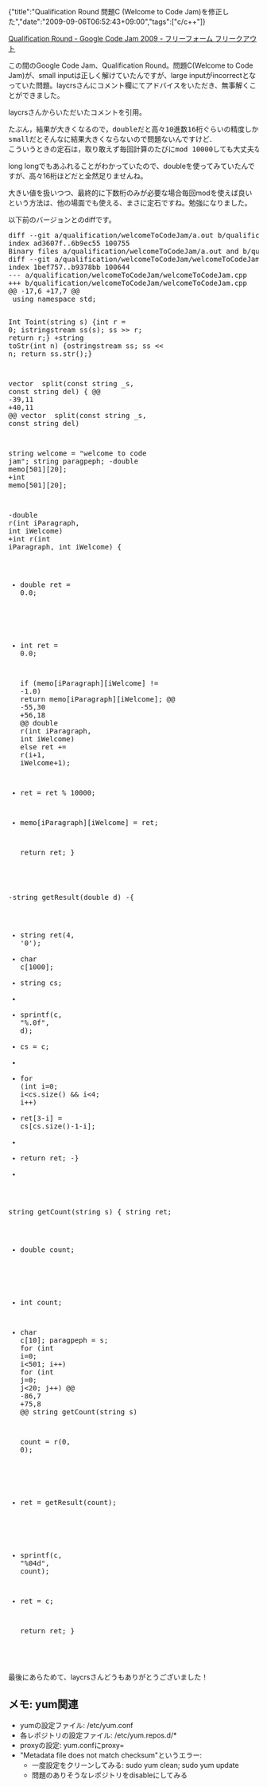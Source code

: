 {"title":"Qualification Round 問題C (Welcome to Code Jam)を修正した","date":"2009-09-06T06:52:43+09:00","tags":["c/c++"]}

<!-- DATE: 2009-09-05T21:52:43+00:00 -->
<!-- OLDURL: http://d.hatena.ne.jp/cou929_la/20090905/ -->


<div class="section">
<p><a href="http://d.hatena.ne.jp/cou929_la/20090904/1252028747" target="_blank">Qualification Round - Google Code Jam 2009 - フリーフォーム フリークアウト</a></p>
<p>この間のGoogle Code Jam、Qualification Round。問題C(Welcome to Code Jam)が、small inputは正しく解けていたんですが、large inputがincorrectとなっていた問題。laycrsさんにコメント欄にてアドバイスをいただき、無事解くことができました。</p>
<p>laycrsさんからいただいたコメントを引用。</p>
<pre>
たぶん，結果が大きくなるので，doubleだと高々10進数16桁ぐらいの精度しかないので，下4桁の値は丸め誤差でずれてしまってたのだと思います．
smallだとそんなに結果大きくならないので問題ないんですけど．
こういうときの定石は，取り敢えず毎回計算のたびにmod 10000しても大丈夫なので，そうするとint型で十分対応できます．
</pre>

<p>long longでもあふれることがわかっていたので、doubleを使ってみていたんですが、高々16桁ほどだと全然足りませんね。</p>
<p>大きい値を扱いつつ、最終的に下数桁のみが必要な場合毎回modを使えば良いという方法は、他の場面でも使える、まさに定石ですね。勉強になりました。</p>
<p>以下前のバージョンとのdiffです。</p>
<pre class="syntax-highlight">
diff --git a/qualification/welcomeToCodeJam/a.out b/qualification/welcomeToCodeJam/a.out
index ad3607f..6b9ec55 <span class="synConstant">100755</span>
Binary files a/qualification/welcomeToCodeJam/a.out <span class="synStatement">and</span> b/qualification/welcomeToCodeJam/a.out differ
diff --git a/qualification/welcomeToCodeJam/welcomeToCodeJam.cpp b/qualification/welcomeToCodeJam/welcomeToCodeJam.cpp
index 1bef757..b9378bb <span class="synConstant">100644</span>
--- a/qualification/welcomeToCodeJam/welcomeToCodeJam.cpp
+++ b/qualification/welcomeToCodeJam/welcomeToCodeJam.cpp
@@ -<span class="synConstant">17</span>,<span class="synConstant">6</span> +<span class="synConstant">17</span>,<span class="synConstant">7</span> @@
 <span class="synStatement">using</span> <span class="synType">namespace</span> std;
 
 Int Toint(string s) {<span class="synType">int</span> r = <span class="synConstant">0</span>; istringstream ss(s); ss >> r; <span class="synStatement">return</span> r;}
+string toStr(<span class="synType">int</span> n) {ostringstream ss; ss << n; <span class="synStatement">return</span> ss.str();}
 
 vector <string> split(<span class="synType">const</span> string _s, <span class="synType">const</span> string del)
 {
@@ -<span class="synConstant">39</span>,<span class="synConstant">11</span> +<span class="synConstant">40</span>,<span class="synConstant">11</span> @@ vector <string> split(<span class="synType">const</span> string _s, <span class="synType">const</span> string del)
 
 string welcome = <span class="synConstant">"welcome to code jam"</span>;
 string paragpeph;
-<span class="synType">double</span> memo[<span class="synConstant">501</span>][<span class="synConstant">20</span>];
+<span class="synType">int</span> memo[<span class="synConstant">501</span>][<span class="synConstant">20</span>];
 
-<span class="synType">double</span> r(<span class="synType">int</span> iParagraph, <span class="synType">int</span> iWelcome)
+<span class="synType">int</span> r(<span class="synType">int</span> iParagraph, <span class="synType">int</span> iWelcome)
 {
-  <span class="synType">double</span> ret = <span class="synConstant">0.0</span>;
+  <span class="synType">int</span> ret = <span class="synConstant">0.0</span>;
 
   <span class="synStatement">if</span> (memo[iParagraph][iWelcome] != -<span class="synConstant">1.0</span>)
     <span class="synStatement">return</span> memo[iParagraph][iWelcome];
@@ -<span class="synConstant">55</span>,<span class="synConstant">30</span> +<span class="synConstant">56</span>,<span class="synConstant">18</span> @@ <span class="synType">double</span> r(<span class="synType">int</span> iParagraph, <span class="synType">int</span> iWelcome)
       <span class="synStatement">else</span>
 	ret += r(i+<span class="synConstant">1</span>, iWelcome+<span class="synConstant">1</span>);
 
+  ret = ret % <span class="synConstant">10000</span>;
+
   memo[iParagraph][iWelcome] = ret;
     
   <span class="synStatement">return</span> ret;
 }
 
-string getResult(<span class="synType">double</span> d)
-{
-  string ret(<span class="synConstant">4</span>, <span class="synConstant">'0'</span>);
-  <span class="synType">char</span> c[<span class="synConstant">1000</span>];
-  string cs;
-
-  sprintf(c, <span class="synConstant">"</span><span class="synSpecial">%.0f</span><span class="synConstant">"</span>, d);
-  cs = c;
-
-  <span class="synStatement">for</span> (<span class="synType">int</span> i=<span class="synConstant">0</span>; i<cs.size() && i<<span class="synConstant">4</span>; i++)
-    ret[<span class="synConstant">3</span>-i] = cs[cs.size()-<span class="synConstant">1</span>-i];
-
-  <span class="synStatement">return</span> ret;
-}
-
 string getCount(string s)
 {
   string ret;
-  <span class="synType">double</span> count;
+  <span class="synType">int</span> count;
+  <span class="synType">char</span> c[<span class="synConstant">10</span>];
   paragpeph = s;
   <span class="synStatement">for</span> (<span class="synType">int</span> i=<span class="synConstant">0</span>; i<<span class="synConstant">501</span>; i++)
     <span class="synStatement">for</span> (<span class="synType">int</span> j=<span class="synConstant">0</span>; j<<span class="synConstant">20</span>; j++)
@@ -<span class="synConstant">86</span>,<span class="synConstant">7</span> +<span class="synConstant">75</span>,<span class="synConstant">8</span> @@ string getCount(string s)
 
   count = r(<span class="synConstant">0</span>, <span class="synConstant">0</span>);
 
-  ret = getResult(count);
+  sprintf(c, <span class="synConstant">"</span><span class="synSpecial">%04d</span><span class="synConstant">"</span>, count);
+  ret = c;
 
   <span class="synStatement">return</span> ret;
 }
</pre>

<p>最後にあらためて、laycrsさんどうもありがとうございました！</p>
</div>





<h2>メモ: yum関連</h2>
<div class="section">

<ul>
<li>yumの設定ファイル: /etc/yum.conf</li>
<li>各レポジトリの設定ファイル: /etc/yum.repos.d/*</li>
<li>proxyの設定: yum.confにproxy=<your proxy host></li>
<li>"Metadata file does not match checksum"というエラー:

<ul>
<li>一度設定をクリーンしてみる: sudo yum clean; sudo yum update</li>
<li>問題のありそうなレポジトリをdisableにしてみる</li>
</ul>
</li>
</ul>
</div>






